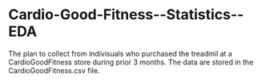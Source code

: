 # Cardio-Good-Fitness--Statistics--EDA
The plan to collect from indivisuals who purchased the treadmil at a CardioGoodFitness store during prior 3 months. The data are stored in the CardioGoodFitness.csv file.

